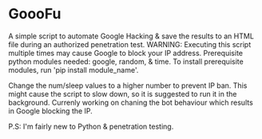 # GoooFu
A simple script to automate Google Hacking & save the results to an HTML file during an authorized penetration test.
WARNING: Executing this script multiple times may cause Google to block your IP address. Prerequisite python modules needed: google, random, & time. To install prerequisite modules, run 'pip install module_name'. 

Change the num/sleep values to a higher number to prevent IP ban. This might cause the script to slow down, so it is suggested to run it in the background. Currenly working on chaning the bot behaviour which results in Google blocking the IP. 

P.S: I'm fairly new to Python & penetration testing.
